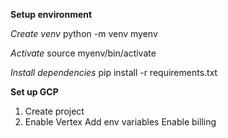 **Setup environment**

*Create venv*
python -m venv myenv

*Activate*
source myenv/bin/activate

*Install dependencies*
pip install -r requirements.txt


**Set up GCP**
1. Create project
2. Enable Vertex
Add env variables
Enable billing
